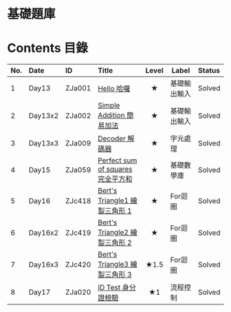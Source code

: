 # 基礎題庫

# Contents 目錄

|No.   |Date     |ID        |Title                      |Level    |Label              |Status   |
|:-----|:--------|:---------|:--------------------------|:-------:|-------------------|:--------|
|1     |Day13    |ZJa001    |[Hello 哈囉](Day13-ZJa001_Hello-Solved/) |★ |基礎輸出輸入 |Solved   |
|2     |Day13x2  |ZJa002    |[Simple Addition 簡易加法](Day13x2-ZJa002_SimpleAddition-Solved/) |★ |基礎輸出輸入 |Solved   |
|3     |Day13x3  |ZJa009    |[Decoder 解碼器](Day13x3-ZJa009_Decoder-Solved/) |★ |字元處理 |Solved   |
|4     |Day15    |ZJa059    |[Perfect sum of squares 完全平方和](Day15-ZJa059_PerfectSumOfSquare-Solved/) |★ |基礎數學庫 |Solved   |
|5     |Day16    |ZJc418    |[Bert's Triangle1 繪製三角形 1](Day16-ZJc418_BertTriangle1-Solved/) |★ |For迴圈 |Solved   |
|6     |Day16x2  |ZJc419    |[Bert's Triangle2 繪製三角形 2](Day16x2-ZJc419_BertTriangle2-Solved/) |★ |For迴圈 |Solved   |
|7     |Day16x3  |ZJc420    |[Bert's Triangle3 繪製三角形 3](Day16x3-ZJc420_BertTriangle3-Solved/) |★1.5 |For迴圈 |Solved   |
|8     |Day17    |ZJa020    |[ID Test 身分證檢驗](Day17-ZJa020_IDTest-Solved/) |★1 |流程控制 |Solved   |